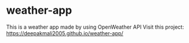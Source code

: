 # weather-app
This is a weather app made by using OpenWeather API
Visit this project:
https://deepakmali2005.github.io/weather-app/
